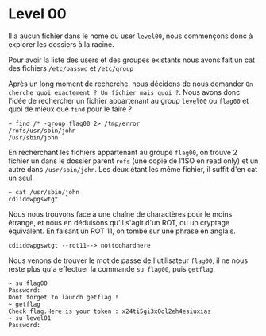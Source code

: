 # Level 00

Il a aucun fichier dans le home du user `level00`, nous commençons donc à explorer les dossiers à la racine.

Pour avoir la liste des users et des groupes existants nous avons fait un cat des fichiers `/etc/passwd` et `/etc/group`

Après un long moment de recherche, nous décidons de nous demander `On cherche quoi exactement ? Un fichier mais quoi ?`. Nous avons donc l'idée de rechercher un fichier appartenant au group `level00` ou `flag00` et quoi de mieux que `find` pour le faire ?

```shell
~ find /* -group flag00 2> /tmp/error
/rofs/usr/sbin/john
/usr/sbin/john
```

En recherchant les fichiers appartenant au groupe `flag00`, on trouve 2 fichier un dans le dossier parent `rofs` (une copie de l'ISO en read only) et un autre dans `/usr/sbin/john`. Les deux étant les même fichier, il suffit d'en cat un seul.

```shell
~ cat /usr/sbin/john
cdiiddwpgswtgt
```

Nous nous trouvons face à une chaîne de charactères pour le moins étrange, et nous en déduisons qu'il s'agit d'un ROT, ou un cryptage équivalent. En faisant un ROT 11, on tombe sur une phrase en anglais.

```
cdiiddwpgswtgt --rot11--> nottoohardhere
```

Nous venons de trouver le mot de passe de l'utilisateur `flag00`, il ne nous reste plus qu'a effectuer la commande `su flag00`, puis `getflag`.

```shell
~ su flag00
Password:
Dont forget to launch getflag !
~ getflag
Check flag.Here is your token : x24ti5gi3x0ol2eh4esiuxias
~ su level01
Password:
```


